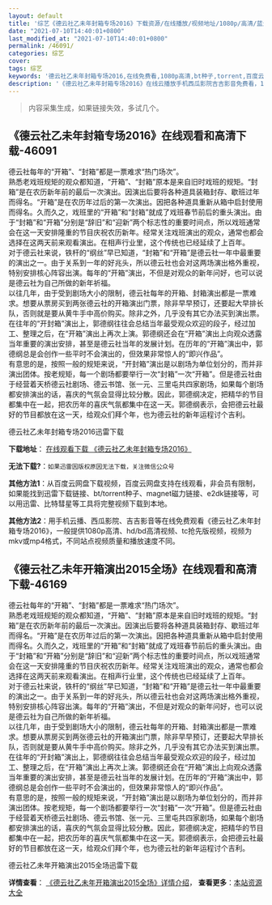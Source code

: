 ```yaml
---
layout: default
title: '综艺《德云社乙未年封箱专场2016》下载资源/在线播放/视频地址/1080p/高清/蓝光'
date: "2021-07-10T14:40:01+0800"
last_modified_at: "2021-07-10T14:40:01+0800"
permalink: /46091/
categories: 综艺
cover:
tags: 综艺
keywords: '德云社乙未年封箱专场2016,在线免费看,1080p高清,bt种子,torrent,百度云盘,magnet,磁力链,迅雷下载资源'
description: '《德云社乙未年封箱专场2016》在线云播放手机西瓜影院吉吉影音免费看，1080p高清bd/hd未删减完整版和tc抢先枪版，mkv/mp4格式，附带bt/torrent种子、magnet/磁力链、百度云盘、网盘资源迅雷下载链接'
---
```


>内容采集生成，如果链接失效，多试几个。


## 《德云社乙未年封箱专场2016》在线观看和高清下载-46091

德云社每年的“开箱&rdquo;、&ldquo;封箱”都是一票难求&ldquo;热门场次”。<br />熟悉老戏班规矩的观众都知道，“开箱&rdquo;、&ldquo;封箱”原本是来自旧时戏班的规矩。&ldquo;封箱”是在农历新年前的最后一次演出。因演出后要将各种道具装箱封存、歇班过年而得名。&ldquo;开箱&rdquo;是在农历年过后的第一次演出。因把各种道具重新从箱中启封使用而得名。久而久之，戏班里的“开箱&rdquo;和&ldquo;封箱”就成了戏班春节前后的重头演出。由于&ldquo;封箱”和&ldquo;开箱&rdquo;分别是&ldquo;辞旧”和&ldquo;迎新”两个标志性的重要时间点，所以戏班通常会在这一天安排隆重的节目庆祝农历新年。经常关注戏班演出的观众，通常也都会选择在这两天前来观看演出。在相声行业里，这个传统也已经延续了上百年。<br />对于德云社来说，铁杆的&ldquo;纲丝”早已知道，&ldquo;封箱”和&ldquo;开箱&rdquo;是德云社一年中最重要的演出之一。由于关系到一年的好兆头，所以德云社也会对这两场演出格外重视，特别安排核心阵容出演。每年的“开箱&rdquo;演出，不但是对观众的新年问好，也可以说是德云社为自己所做的新年祈福。<br />以往几年，由于受到剧场大小的限制，德云社每年的开箱、封箱演出都是一票难求。想要从票房买到两张德云社的开箱演出门票，除非早早预订，还要起大早排长队，否则就是要从黄牛手中高价购买。除非之外，几乎没有其它办法买到演出票。<br />在往年的“开封箱”演出上，郭德纲往往会总结当年最受观众欢迎的段子，经过加工、整理之后，在&ldquo;开箱&rdquo;演出上再次上演。郭德纲还会在&ldquo;开箱&rdquo;演出上向观众透露当年重要的演出安排，甚至是德云社当年的发展计划。在历年的&ldquo;开箱&rdquo;演出中，郭德纲总是会创作一些平时不会演出的，但效果非常惊人的&ldquo;即兴作品”。<br />有意思的是，按照一般的规矩来说，&ldquo;开封箱”演出是以剧场为单位划分的，而并非演出团体。按老规矩，每一个剧场都要举行一次&ldquo;封箱”一次&ldquo;开箱&rdquo;。但是德云社由于经营着天桥德云社剧场、德云书馆、张一元、三里屯共四家剧场，如果每个剧场都安排演出的话，喜庆的气氛会显得比较分散。因此，郭德纲决定，把精华的节目都集中在一起，把农历年的喜庆气氛都集中在这一天。郭德纲表示，会把德云社最好的节目都放在这一天，给观众们拜个年，也为德云社的新年运程讨个吉利。<br />


德云社乙未年封箱专场2016迅雷下载

**下载地址**： [在线观看下载 《德云社乙未年封箱专场2016》](https://www.993dy.com//vod-detail-id-3755.html) 


**无法下载?**：`如果迅雷因版权原因无法下载，关注微信公众号 `

**其他方法1**：从百度云网盘下载视频，百度云网盘支持在线观看，非会员有限制，如果能找到迅雷下载链接、bt/torrent种子、magnet磁力链接、e2dk链接等，可以用迅雷、比特彗星等工具将完整视频下载到本地。

**其他方法2**：用手机云播、西瓜影院、吉吉影音等在线免费观看《德云社乙未年封箱专场2016》，一般提供1080p高清、hd/bd高清视频、tc抢先版视频，视频为mkv或mp4格式，不同站点视频质量和播放速度不同。


## 《德云社乙未年开箱演出2015全场》在线观看和高清下载-46169

德云社每年的“开箱&rdquo;、&ldquo;封箱”都是一票难求&ldquo;热门场次”。<br />熟悉老戏班规矩的观众都知道，“开箱&rdquo;、&ldquo;封箱”原本是来自旧时戏班的规矩。&ldquo;封箱”是在农历新年前的最后一次演出。因演出后要将各种道具装箱封存、歇班过年而得名。&ldquo;开箱&rdquo;是在农历年过后的第一次演出。因把各种道具重新从箱中启封使用而得名。久而久之，戏班里的“开箱&rdquo;和&ldquo;封箱”就成了戏班春节前后的重头演出。由于&ldquo;封箱”和&ldquo;开箱&rdquo;分别是&ldquo;辞旧”和&ldquo;迎新”两个标志性的重要时间点，所以戏班通常会在这一天安排隆重的节目庆祝农历新年。经常关注戏班演出的观众，通常也都会选择在这两天前来观看演出。在相声行业里，这个传统也已经延续了上百年。<br />对于德云社来说，铁杆的&ldquo;纲丝”早已知道，&ldquo;封箱”和&ldquo;开箱&rdquo;是德云社一年中最重要的演出之一。由于关系到一年的好兆头，所以德云社也会对这两场演出格外重视，特别安排核心阵容出演。每年的“开箱&rdquo;演出，不但是对观众的新年问好，也可以说是德云社为自己所做的新年祈福。<br />以往几年，由于受到剧场大小的限制，德云社每年的开箱、封箱演出都是一票难求。想要从票房买到两张德云社的开箱演出门票，除非早早预订，还要起大早排长队，否则就是要从黄牛手中高价购买。除非之外，几乎没有其它办法买到演出票。<br />在往年的“开封箱”演出上，郭德纲往往会总结当年最受观众欢迎的段子，经过加工、整理之后，在&ldquo;开箱&rdquo;演出上再次上演。郭德纲还会在&ldquo;开箱&rdquo;演出上向观众透露当年重要的演出安排，甚至是德云社当年的发展计划。在历年的&ldquo;开箱&rdquo;演出中，郭德纲总是会创作一些平时不会演出的，但效果非常惊人的&ldquo;即兴作品”。<br />有意思的是，按照一般的规矩来说，&ldquo;开封箱”演出是以剧场为单位划分的，而并非演出团体。按老规矩，每一个剧场都要举行一次&ldquo;封箱”一次&ldquo;开箱&rdquo;。但是德云社由于经营着天桥德云社剧场、德云书馆、张一元、三里屯共四家剧场，如果每个剧场都安排演出的话，喜庆的气氛会显得比较分散。因此，郭德纲决定，把精华的节目都集中在一起，把农历年的喜庆气氛都集中在这一天。郭德纲表示，会把德云社最好的节目都放在这一天，给观众们拜个年，也为德云社的新年运程讨个吉利。</font>


德云社乙未年开箱演出2015全场迅雷下载

**详情查看**： [《德云社乙未年开箱演出2015全场》详情介绍](/movie/46169/)， **查看更多**：[本站资源大全](/movie/t/all/)

